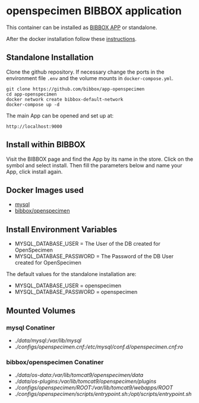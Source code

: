 # openspecimen BIBBOX application

This container can be installed as [BIBBOX APP](https://bibbox.readthedocs.io/en/latest/ "BIBBOX App Store") or standalone. 

After the docker installation follow these [instructions](INSTALL-APP.md).

## Standalone Installation 

Clone the github repository. If necessary change the ports in the environment file `.env` and the volume mounts in `docker-compose.yml`.

```
git clone https://github.com/bibbox/app-openspecimen
cd app-openspecimen
docker network create bibbox-default-network
docker-compose up -d
```

The main App can be opened and set up at:
```
http://localhost:9000
```

## Install within BIBBOX

Visit the BIBBOX page and find the App by its name in the store. Click on the symbol and select install. Then fill the parameters below and name your App, click install again.

## Docker Images used
  - [mysql](https://hub.docker.com/r/mysql) 
  - [bibbox/openspecimen](https://hub.docker.com/r/bibbox/openspecimen) 


 
## Install Environment Variables
  - MYSQL_DATABASE_USER = The User of the DB created for OpenSpecimen
  - MYSQL_DATABASE_PASSWORD = The Password of the DB User created for OpenSpecimen

  
The default values for the standalone installation are:
  - MYSQL_DATABASE_USER = openspecimen
  - MYSQL_DATABASE_PASSWORD = openspecimen

  
## Mounted Volumes
### mysql Conatiner
  - *./data/mysql:/var/lib/mysql*
  - *./configs/openspecimen.cnf:/etc/mysql/conf.d/openspecimen.cnf:ro*
### bibbox/openspecimen Conatiner
  - *./data/os-data:/var/lib/tomcat9/openspecimen/data*
  - *./data/os-plugins:/var/lib/tomcat9/openspecimen/plugins*
  - *./configs/openspecimen/ROOT:/var/lib/tomcat9/webapps/ROOT*
  - *./configs/openspecimen/scripts/entrypoint.sh:/opt/scripts/entrypoint.sh*

